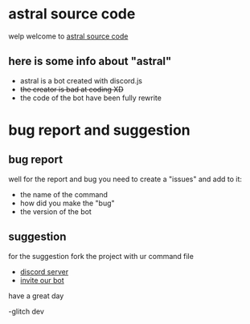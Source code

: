 # astral source code
 welp welcome to [astral source code](https://github.com/Glitchdev-official/astral-bot)
 
 ## here is some info about "astral"
 
 + astral is a bot created with discord.js
 + ~~the creator is bad at coding XD~~
 + the code of the bot have been fully rewrite
 
 # bug report and suggestion
 
 ## bug report
 
 well for the report and bug you need to create a "issues" and add to it:
 + the name of the command
 + how did you make the "bug"
 + the version of the bot
 
 ## suggestion
 
for the suggestion fork the project with ur command file

+ [discord server](https://discord.com/invite/NCwH84h)  
+ [invite our bot](https://discord.com/oauth2/authorize?client_id=674611545279299598&permissions=1544551671&scope=bot)

have a great day

-glitch dev
